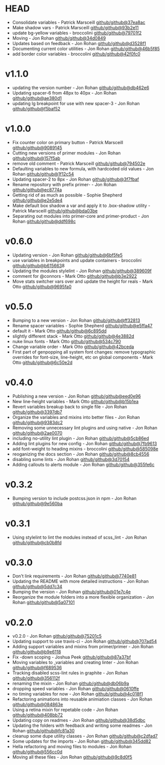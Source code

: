 # HEAD

 * Consolidate variables - Patrick Marsceill [github/github@37ea8ac](https://github.com/github/github/commit/37ea8ac)
 * Make shadow vars - Patrick Marsceill [github/github@93b2e11](https://github.com/github/github/commit/93b2e11)
 * update bg-yellow variables - broccolini [github/github@79701f2](https://github.com/github/github/commit/79701f2)
 * Moving - Jon Rohan [github/github@34d0849](https://github.com/github/github/commit/34d0849)
 * Updates based on feedback - Jon Rohan [github/github@d3528f1](https://github.com/github/github/commit/d3528f1)
 * Documenting current color utilities - Jon Rohan [github/github@46b5f85](https://github.com/github/github/commit/46b5f85)
 * add border color variables - broccolini [github/github@42f0fc0](https://github.com/github/github/commit/42f0fc0)

# v1.1.0

 * updating the version number - Jon Rohan [github/github@db462e6](https://github.com/github/github/commit/db462e6)
 * Updating spacer-6 from 48px to 40px - Jon Rohan [github/github@ae380d1](https://github.com/github/github/commit/ae380d1)
 * updating lg breakpoint for use with new spacer-3 - Jon Rohan [github/github@f5baf52](https://github.com/github/github/commit/f5baf52)

# v1.0.0

 * Fix counter color on primary button - Patrick Marsceill [github/github@9089145](https://github.com/github/github/commit/9089145)
 * Cutting new versions of primer modules - Jon Rohan [github/github@157f5ab](https://github.com/github/github/commit/157f5ab)
 * remove old comment - Patrick Marsceill [github/github@794502e](https://github.com/github/github/commit/794502e)
 * Defaulting variables to new formula, with hardcoded old values - Jon Rohan [github/github@1f12c54](https://github.com/github/github/commit/1f12c54)
 * Updating spacer-2 to 8px - Jon Rohan [github/github@3f7fbaf](https://github.com/github/github/commit/3f7fbaf)
 * Rename repository with prefix primer- - Jon Rohan [github/github@ec8774a](https://github.com/github/github/commit/ec8774a)
 * Getting rid of as much as possible - Sophie Shepherd [github/github@e2e5de4](https://github.com/github/github/commit/e2e5de4)
 * Make default box shadow a var and apply it to .box-shadow utility - Patrick Marsceill [github/github@bda03be](https://github.com/github/github/commit/bda03be)
 * Separating out modules into primer-core and primer-product - Jon Rohan [github/github@ddf698c](https://github.com/github/github/commit/ddf698c)

# v0.6.0

 * Updating version - Jon Rohan [github/github@6bf5fe5](https://github.com/github/github/commit/6bf5fe5)
 * use variables in breakpoints and update containers - broccolini [github/github@b615663](https://github.com/github/github/commit/b615663)8
 * Updating the modules stylelint - Jon Rohan [github/github@389609f](https://github.com/github/github/commit/389609f)
 * comment for @connors - Mark Otto [github/github@b3e2922](https://github.com/github/github/commit/b3e2922)
 * Move stats switcher vars over and update the height for reals - Mark Otto [github/github@9695fa0](https://github.com/github/github/commit/9695fa0)

# v0.5.0

 * Bumping to a new version - Jon Rohan [github/github@ff32813](https://github.com/github/github/commit/ff32813)
 * Rename spacer variables - Sophie Shepherd [github/github@e5ffa47](https://github.com/github/github/commit/e5ffa47)
 * default it - Mark Otto [github/github@6c895dd](https://github.com/github/github/commit/6c895dd)
 * slightly different stack - Mark Otto [github/github@4e3882d](https://github.com/github/github/commit/4e3882d)
 * nuke linux fonts - Mark Otto [github/github@534c790](https://github.com/github/github/commit/534c790)
 * Change variable order - Mark Otto [github/github@42bceda](https://github.com/github/github/commit/42bceda)
 * First part of genpopping all system font changes: remove typographic overrides for font-size, line-height, etc on global components - Mark Otto [github/github@6c50e2d](https://github.com/github/github/commit/6c50e2d)

# v0.4.0

 * Publishing a new version - Jon Rohan [github/github@eed0e96](https://github.com/github/github/commit/eed0e96)
 * New line-height variables - Mark Otto [github/github@b15b1ea](https://github.com/github/github/commit/b15b1ea)
 * Revert variables breakup back to single file - Jon Rohan [github/github@3397db7](https://github.com/github/github/commit/3397db7)
 * Organize the variables and mixins into better files - Jon Rohan [github/github@9383dc2](https://github.com/github/github/commit/9383dc2)
 * Removing some unnecessary lint plugins and using native - Jon Rohan [github/github@2ae0070](https://github.com/github/github/commit/2ae0070)
 * including no-utility lint plugin - Jon Rohan [github/github@5cb86ed](https://github.com/github/github/commit/5cb86ed)
 * Adding lint plugins for new config - Jon Rohan [github/github@7fb9613](https://github.com/github/github/commit/7fb9613)
 * add font-weight to heading mixins - broccolini [github/github@585098e](https://github.com/github/github/commit/585098e)
 * reoganizing the docs section - Jon Rohan [github/github@8cb4556](https://github.com/github/github/commit/8cb4556)
 * disabling some lints - Jon Rohan [github/github@3d70154](https://github.com/github/github/commit/3d70154)
 * Adding callouts to alerts module - Jon Rohan [github/github@355fe6c](https://github.com/github/github/commit/355fe6c)

# v0.3.2

 * Bumping version to include postcss.json in npm - Jon Rohan [github/github@9e560ba](https://github.com/github/github/commit/9e560ba)

# v0.3.1

 * Using stylelint to lint the modules instead of scss_lint - Jon Rohan [github/github@cb0b8fd](https://github.com/github/github/commit/cb0b8fd)

# v0.3.0

 * Don't link requirements - Jon Rohan [github/github@7740e81](https://github.com/github/github/commit/7740e81)
 * Updating the README with more detailed instructions - Jon Rohan [github/github@5dd7c34](https://github.com/github/github/commit/5dd7c34)
 * Bumping the version - Jon Rohan [github/github@01e7c4e](https://github.com/github/github/commit/01e7c4e)
 * Reorganize the module folders into a more flexible organization - Jon Rohan [github/github@5a07101](https://github.com/github/github/commit/5a07101)

# v0.2.0

 * v0.2.0 - Jon Rohan [github/github@75201c5](https://github.com/github/github/commit/75201c5)
 * Updating support to use travis-ci - Jon Rohan [github/github@707ad54](https://github.com/github/github/commit/707ad54)
 * Adding support variables and mixins from primer/primer - Jon Rohan [github/github@b9e6118](https://github.com/github/github/commit/b9e6118)
 * Fix -down scoping - Joshua Peek [github/github@87a37bf](https://github.com/github/github/commit/87a37bf)
 * Moving variables to _variables and creating linter - Jon Rohan [github/github@f689536](https://github.com/github/github/commit/f689536)
 * Tracking disabled scss-lint rules in graphite - Jon Rohan [github/github@356112f](https://github.com/github/github/commit/356112f)
 * renaming the mixin - Jon Rohan [github/github@db06b9a](https://github.com/github/github/commit/db06b9a)
 * dropping speed variables - Jon Rohan [github/github@0610ffe](https://github.com/github/github/commit/0610ffe)
 * no timing variables for now - Jon Rohan [github/github@4c018f1](https://github.com/github/github/commit/4c018f1)
 * Refactoring animations into reusable animiation classes - Jon Rohan [github/github@084863e](https://github.com/github/github/commit/084863e)
 * Using a retina mixin for repetable code - Jon Rohan [github/github@408bb72](https://github.com/github/github/commit/408bb72)
 * Updating copy on readmes - Jon Rohan [github/github@38d5dbc](https://github.com/github/github/commit/38d5dbc)
 * Updating the folders with feedback and writing some readmes - Jon Rohan [github/github@fc81a30](https://github.com/github/github/commit/fc81a30)
 * cleanup some dupe utility classes - Jon Rohan [github/github@c2dfad7](https://github.com/github/github/commit/c2dfad7)
 * Some updates for the imports - Jon Rohan [github/github@345dd82](https://github.com/github/github/commit/345dd82)
 * Hella refactoring and moving files to modules - Jon Rohan [github/github@556cc0d](https://github.com/github/github/commit/556cc0d)
 * Moving all these files - Jon Rohan [github/github@9c8d0f5](https://github.com/github/github/commit/9c8d0f5)